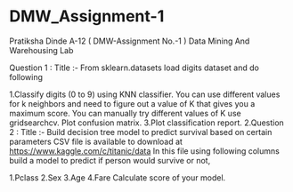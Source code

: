 # DMW_Assignment-1

Pratiksha Dinde A-12 ( DMW-Assignment No.-1 ) Data Mining And Warehousing Lab

Question 1 : Title :- From sklearn.datasets load digits dataset and do following

1.Classify digits (0 to 9) using KNN classifier. You can use different values for k neighbors and need to figure out a value of K that gives you a maximum score. You can manually try different values of K use gridsearchcv.
Plot confusion matrix. 3.Plot classification report.
2.Question 2 : Title :- Build decision tree model to predict survival based on certain parameters CSV file is available to download at https://www.kaggle.com/c/titanic/data In this file using following columns build a model to predict if person would survive or not,

1.Pclass
2.Sex
3.Age
4.Fare Calculate score of your model.
